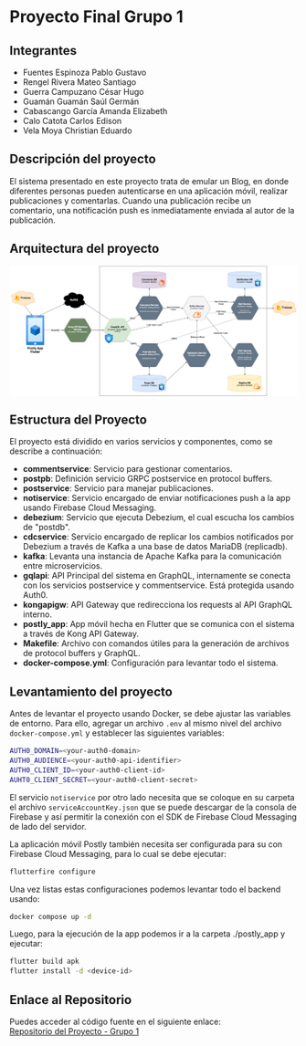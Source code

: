 # Proyecto Final Grupo 1

## Integrantes
- Fuentes Espinoza Pablo Gustavo
- Rengel Rivera Mateo Santiago
- Guerra Campuzano César Hugo
- Guamán Guamán Saúl Germán
- Cabascango García Amanda Elizabeth
- Calo Catota Carlos Edison
- Vela Moya Christian Eduardo

## Descripción del proyecto

El sistema presentado en este proyecto trata de emular un Blog, en donde diferentes personas pueden autenticarse en una aplicación móvil, realizar publicaciones y comentarlas. Cuando una publicación recibe un comentario, una notificación push es inmediatamente enviada al autor de la publicación.

## Arquitectura del proyecto

<div style="width: 100%; display: flex; justify-content: center; align-items: center">
<img src="./docs/images/arch.png" alt="architecture" />
</div>

## Estructura del Proyecto

El proyecto está dividido en varios servicios y componentes, como se describe a continuación:

- **commentservice**: Servicio para gestionar comentarios.
- **postpb**: Definición servicio GRPC postservice en protocol buffers.
- **postservice**: Servicio para manejar publicaciones.
- **notiservice**: Servicio encargado de enviar notificaciones push a la app usando Firebase Cloud Messaging.
- **debezium**: Servicio que ejecuta Debezium, el cual escucha los cambios de "postdb".
- **cdcservice**: Servicio encargado de replicar los cambios notificados por Debezium a través de Kafka a una base de datos MariaDB (replicadb).
- **kafka**: Levanta una instancia de Apache Kafka para la comunicación entre microservicios.
- **gqlapi**: API Principal del sistema en GraphQL, internamente se conecta con los servicios postservice y commentservice. Está protegida usando Auth0.
- **kongapigw**: API Gateway que redirecciona los requests al API GraphQL interno.
- **postly_app**: App móvil hecha en Flutter que se comunica con el sistema a través de Kong API Gateway.
- **Makefile**: Archivo con comandos útiles para la generación de archivos de protocol buffers y GraphQL.
- **docker-compose.yml**: Configuración para levantar todo el sistema.

## Levantamiento del proyecto

Antes de levantar el proyecto usando Docker, se debe ajustar las variables de entorno. Para ello, agregar un archivo `.env` al mismo nivel del archivo `docker-compose.yml` y establecer las siguientes variables:
```sh
AUTH0_DOMAIN=<your-auth0-domain>
AUTH0_AUDIENCE=<your-auth0-api-identifier>
AUTH0_CLIENT_ID=<your-auth0-client-id>
AUHT0_CLIENT_SECRET=<your-auth0-client-secret>
```

El servicio `notiservice` por otro lado necesita que se coloque en su carpeta el archivo `serviceAccountKey.json` que se puede descargar de la consola de Firebase y así permitir la conexión con el SDK de Firebase Cloud Messaging de lado del servidor.

La aplicación móvil Postly también necesita ser configurada para su con Firebase Cloud Messaging, para lo cual se debe ejecutar:
```bash
flutterfire configure
```

Una vez listas estas configuraciones podemos levantar todo el backend usando:
```bash
docker compose up -d
```

Luego, para la ejecución de la app podemos ir a la carpeta ./postly_app y ejecutar:
```bash
flutter build apk
flutter install -d <device-id>
```

## Enlace al Repositorio

Puedes acceder al código fuente en el siguiente enlace:  
[Repositorio del Proyecto - Grupo 1](https://github.com/UpsIE2025/proyectoFinal-g1/)

